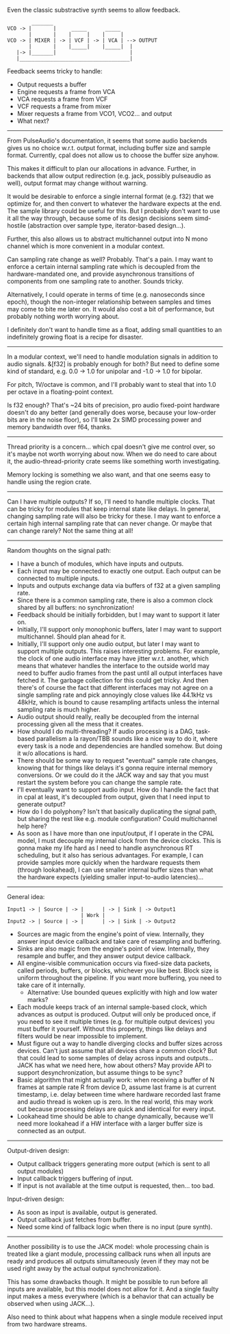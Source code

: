 Even the classic substractive synth seems to allow feedback.

            _______
    VCO -> |       |     _____      _____
           |       |    |     |    |     |
    VCO -> | MIXER | -> | VCF | -> | VCA | --> OUTPUT
           |       |    |_____|    |_____|  |
       |-> |_______|                        |
       |____________________________________|

Feedback seems tricky to handle:
* Output requests a buffer
* Engine requests a frame from VCA
* VCA requests a frame from VCF
* VCF requests a frame from mixer
* Mixer requests a frame from VCO1, VCO2... and output
* What next?

---

From PulseAudio's documentation, it seems that some audio backends gives us no
choice w.r.t. output format, including buffer size and sample format. Currently,
cpal does not allow us to choose the buffer size anyhow.

This makes it difficult to plan our allocations in advance. Further, in backends
that allow output redirection (e.g. jack, possibly pulseaudio as well), output
format may change without warning.

It would be desirable to enforce a single internal format (e.g. f32) that we
optimize for, and then convert to whatever the hardware expects at the end. The
sample library could be useful for this. But I probably don't want to use it all
the way through, because some of its design decisions seem simd-hostile
(abstraction over sample type, iterator-based design...).

Further, this also allows us to abstract multichannel output into N mono channel
which is more convenient in a modular context.

Can sampling rate change as well? Probably. That's a pain. I may want to enforce
a certain internal sampling rate which is decoupled from the hardware-mandated
one, and provide asynchronous transitions of components from one sampling rate
to another. Sounds tricky.

Alternatively, I could operate in terms of time (e.g. nanoseconds since epoch),
though the non-integer relationship between samples and times may come to bite
me later on. It would also cost a bit of performance, but probably nothing worth
worrying about.

I definitely don't want to handle time as a float, adding small quantities to
an indefinitely growing float is a recipe for disaster.

---

In a modular context, we'll need to handle modulation signals in addition to
audio signals. &[f32] is probably enough for both? But need to define some kind
of standard, e.g. 0.0 -> 1.0 for unipolar and -1.0 -> 1.0 for bipolar.

For pitch, 1V/octave is common, and I'll probably want to steal that into
1.0 per octave in a floating-point context.

Is f32 enough? That's \~24 bits of precision, pro audio fixed-point hardware
doesn't do any better (and generally does worse, because your low-order bits are
in the noise floor), so I'll take 2x SIMD processing power and memory bandwidth
over f64, thanks.

---

Thread priority is a concern... which cpal doesn't give me control over, so it's
maybe not worth worrying about now. When we do need to care about it, the
audio-thread-priority crate seems like something worth investigating.

Memory locking is something we also want, and that one seems easy to handle
using the region crate.

---

Can I have multiple outputs? If so, I'll need to handle multiple clocks. That
can be tricky for modules that keep internal state like delays. In general,
changing sampling rate will also be tricky for these. I may want to enforce
a certain high internal sampling rate that can never change. Or maybe that can
change rarely? Not the same thing at all!

---

Random thoughts on the signal path:

- I have a bunch of modules, which have inputs and outputs.
- Each input may be connected to exactly one output. Each output can be
  connected to multiple inputs.
- Inputs and outputs exchange data via buffers of f32 at a given sampling rate.
- Since there is a common sampling rate, there is also a common clock shared by
  all buffers: no synchronization!
- Feedback should be initially forbidden, but I may want to support it later on.
- Initially, I'll support only monophonic buffers, later I may want to support
  multichannel. Should plan ahead for it.
- Initially, I'll support only one audio output, but later I may want to support
  multiple outputs. This raises interesting problems. For example, the clock of
  one audio interface may have jitter w.r.t. another, which means that whatever
  handles the interface to the outside world may need to buffer audio frames
  from the past until all output interfaces have fetched it. The garbage
  collection for this could get tricky. And then there's of course the fact that
  different interfaces may not agree on a single sampling rate and pick
  annoyingly close values like 44.1kHz vs 48kHz, which is bound to cause
  resampling artifacts unless the internal sampling rate is much higher.
- Audio output should really, really be decoupled from the internal processing
  given all the mess that it creates.
- How should I do multi-threading? If audio processing is a DAG, task-based
  parallelism a la rayon/TBB sounds like a nice way to do it, where every task
  is a node and dependencies are handled somehow. But doing it w/o allocations
  is hard.
- There should be some way to request "eventual" sample rate changes, knowing
  that for things like delays it's gonna require internal memory conversions. Or
  we could do it the JACK way and say that you must restart the system before
  you can change the sample rate.
- I'll eventually want to support audio input. How do I handle the fact that in
  cpal at least, it's decoupled from output, given that I need input to generate
  output?
- How do I do polyphony? Isn't that basically duplicating the signal path, but
  sharing the rest like e.g. module configuration? Could multichannel help here?
- As soon as I have more than one input/output, if I operate in the CPAL model,
  I must decouple my internal clock from the device clocks. This is gonna make
  my life hard as I need to handle asynchronous RT scheduling, but it also has
  serious advantages. For example, I can provide samples more quickly when the
  hardware requests them (through lookahead), I can use smaller internal buffer
  sizes than what the hardware expects (yielding smaller input-to-audio
  latencies)...

---

General idea:

    Input1 -> | Source | -> |      | -> | Sink | -> Output1
                            | Work |
    Input2 -> | Source | -> |      | -> | Sink | -> Output2

* Sources are magic from the engine's point of view. Internally, they answer
  input device callback and take care of resampling and buffering.
* Sinks are also magic from the engine's point of view. Internally, they
  resample and buffer, and they answer output device callback.
* All engine-visible communication occurs via fixed-size data packets, called
  periods, buffers, or blocks, whichever you like best. Block size is uniform
  throughout the pipeline. If you want more buffering, you need to take care of
  it internally.
    - Alternative: Use bounded queues explicitly with high and low water marks?
* Each module keeps track of an internal sample-based clock, which advances as
  output is produced. Output will only be produced once, if you need to see it
  multiple times (e.g. for multiple output devices) you must buffer it yourself.
  Without this property, things like delays and filters would be near impossible
  to implement.
* Must figure out a way to handle diverging clocks and buffer sizes across
  devices. Can't just assume that all devices share a common clock? But that
  could lead to some samples of delay across inputs and outputs... JACK has what
  we need here, how about others? May provide API to support desynchronization,
  but assume things to be sync?
* Basic algorithm that might actually work: when receiving a buffer of N frames
  at sample rate R from device D, assume last frame is at current timestamp,
  i.e. delay between time where hardware recorded last frame and audio thread is
  woken up is zero. In the real world, this may work out because processing
  delays are quick and identical for every input.
* Lookahead time should be able to change dynamically, because we'll need more
  lookahead if a HW interface with a larger buffer size is connected as an
  output.

---

Output-driven design:

- Output callback triggers generating more output (which is sent to all output
  modules)
- Input callback triggers buffering of input.
- If input is not available at the time output is requested, then... too bad.

Input-driven design:

- As soon as input is available, output is generated.
- Output callback just fetches from buffer.
- Need some kind of fallback logic when there is no input (pure synth).

---

Another possibility is to use the JACK model: whole processing chain is treated
like a giant module, processing callback runs when all inputs are ready and
produces all outputs simultaneously (even if they may not be used right away by
the actual output synchronization).

This has some drawbacks though. It might be possible to run before all inputs
are available, but this model does not allow for it. And a single faulty input
makes a mess everywhere (which is a behavior that can actually be observed when
using JACK...).

Also need to think about what happens when a single module received input from
two hardware streams.